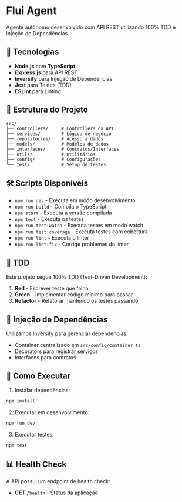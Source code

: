 # Flui Agent

Agente autônomo desenvolvido com API REST utilizando 100% TDD e Injeção de Dependências.

## 🚀 Tecnologias

- **Node.js** com **TypeScript**
- **Express.js** para API REST
- **Inversify** para Injeção de Dependências
- **Jest** para Testes (TDD)
- **ESLint** para Linting

## 📁 Estrutura do Projeto

```
src/
├── controllers/     # Controllers da API
├── services/        # Lógica de negócio
├── repositories/    # Acesso a dados
├── models/          # Modelos de dados
├── interfaces/      # Contratos/Interfaces
├── utils/           # Utilitários
├── config/          # Configurações
└── test/            # Setup de testes
```

## 🛠️ Scripts Disponíveis

- `npm run dev` - Executa em modo desenvolvimento
- `npm run build` - Compila o TypeScript
- `npm start` - Executa a versão compilada
- `npm test` - Executa os testes
- `npm run test:watch` - Executa testes em modo watch
- `npm run test:coverage` - Executa testes com cobertura
- `npm run lint` - Executa o linter
- `npm run lint:fix` - Corrige problemas do linter

## 🧪 TDD

Este projeto segue 100% TDD (Test-Driven Development):
1. **Red** - Escrever teste que falha
2. **Green** - Implementar código mínimo para passar
3. **Refactor** - Refatorar mantendo os testes passando

## 🔧 Injeção de Dependências

Utilizamos Inversify para gerenciar dependências:
- Container centralizado em `src/config/container.ts`
- Decorators para registrar serviços
- Interfaces para contratos

## 🚀 Como Executar

1. Instalar dependências:
```bash
npm install
```

2. Executar em desenvolvimento:
```bash
npm run dev
```

3. Executar testes:
```bash
npm test
```

## 📊 Health Check

A API possui um endpoint de health check:
- **GET** `/health` - Status da aplicação